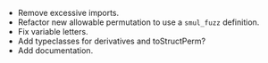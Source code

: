 - Remove excessive imports.
- Refactor new allowable permutation to use a `smul_fuzz` definition.
- Fix variable letters.
- Add typeclasses for derivatives and toStructPerm?
- Add documentation.
